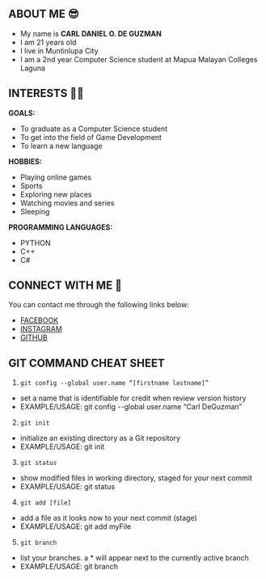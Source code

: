  
## ABOUT ME 😎 
- My name is **CARL DANIEL O. DE GUZMAN**
- I am 21 years old
- I live in Muntinlupa City
- I am a 2nd year Computer Science student at Mapua Malayan Colleges Laguna

## INTERESTS ✍🏻
**GOALS:**
- To graduate as a Computer Science student
- To get into the field of Game Development
- To learn a new language

**HOBBIES:**
- Playing online games
- Sports
- Exploring new places
- Watching movies and series
- Sleeping

**PROGRAMMING LANGUAGES:**
- PYTHON
- C++
- C#

## CONNECT WITH ME 💬
You can contact me through the following links below:
- [FACEBOOK](fb.me/carldeguzmaaan)
- [INSTAGRAM](instagram.com/carldeguzmaaan)
- [GITHUB](https://github.com/crldeguzman)

## GIT COMMAND CHEAT SHEET
1. `git config --global user.name “[firstname lastname]”`
- set a name that is identifiable for credit when review version history
- EXAMPLE/USAGE: git config --global user.name “Carl DeGuzman”
2. `git init`
- initialize an existing directory as a Git repository
- EXAMPLE/USAGE: git init
3. `git status`
- show modified files in working directory, staged for your next commit
- EXAMPLE/USAGE: git status
4. `git add [file]`
- add a file as it looks now to your next commit (stage)
- EXAMPLE/USAGE: git add myFile
5. `git branch`
- list your branches. a * will appear next to the currently active branch
- EXAMPLE/USAGE: git branch
